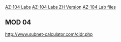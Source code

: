 [AZ-104 Labs](https://aka.ms/AZ104Labs)
[AZ-104 Labs ZH Version](https://github.com/MicrosoftLearning/AZ-104ZH-MicrosoftAzureAdministrator/tree/master/Instructions/Labs)
[AZ-104 Lab files](https://aka.ms/AZ104LabFiles)


## MOD 04

http://www.subnet-calculator.com/cidr.php